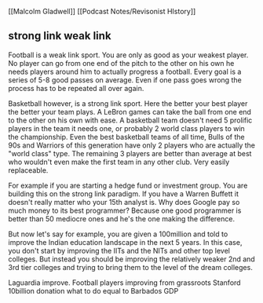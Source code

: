 [[Malcolm Gladwell]] [[Podcast Notes/Revisonist HIstory]]
## strong link weak link

Football is a weak link sport. You are only as good as your weakest player. No player can go from one end of the pitch to the other on his own he needs players around him to actually progress a football. Every goal is a series of 5-8 good passes on average. Even if one pass goes wrong the process has to be repeated all over again.

Basketball however, is a strong link sport. Here the better your best player the better your team plays. A LeBron games can take the ball from one end to the other on his own with ease. A basketball team doesn't need 5 prolific players in the team it needs one, or probably 2 world class players to win the championship. Even the best basketball teams of all time, Bulls of the 90s and Warriors of this generation have only 2 players who are actually the "world class" type. The remaining 3 players are better than average at best who wouldn't even make the first team in any other club. Very easily replaceable. 

For example if you are starting a hedge fund or investment group. You are building this on the strong link paradigm. If you have a Warren Buffett it doesn't really matter who your 15th analyst is. Why does Google pay so much money to its best programmer? Because one good programmer is better than 50 mediocre ones and he's the one making the difference.

But now let's say for example, you are given a 100million and told to improve the Indian education landscape in the next 5 years. In this case, you don't start by improving the IITs and the NITs and other top level colleges. But instead you should be improving the relatively weaker 2nd and 3rd tier colleges and trying to bring them to the level of the dream colleges.


Laguardia improve.
Football players improving from grassroots
Stanford 10billion donation what to do equal to Barbados GDP